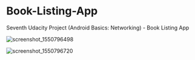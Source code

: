# Book-Listing-App
Seventh Udacity Project (Android Basics: Networking) - Book Listing App

![screenshot_1550796498](https://user-images.githubusercontent.com/36802522/53212297-56bf0980-35f9-11e9-8b87-8d18b5062631.png)

![screenshot_1550796720](https://user-images.githubusercontent.com/36802522/53212383-95ed5a80-35f9-11e9-9062-87eab9d8ec40.png)
